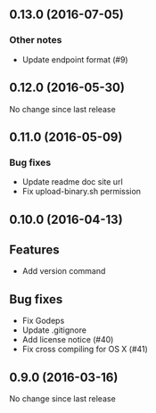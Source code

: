 ## 0.13.0 (2016-07-05)

### Other notes

- Update endpoint format (#9)

## 0.12.0 (2016-05-30)

No change since last release

## 0.11.0 (2016-05-09)

### Bug fixes
- Update readme doc site url
- Fix upload-binary.sh permission


## 0.10.0 (2016-04-13)

## Features
- Add version command

## Bug fixes
- Fix Godeps
- Update .gitignore
- Add license notice (#40)
- Fix cross compiling for OS X (#41)


## 0.9.0 (2016-03-16)

No change since last release
